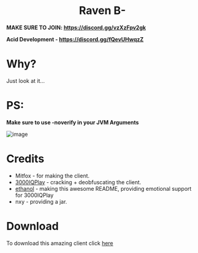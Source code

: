 <h1 align="center">Raven B-</h1>

**MAKE SURE TO JOIN: https://discord.gg/vzXzFpv2gk**

**Acid Development - https://discord.gg/fQevUHwqzZ**

# Why?
Just look at it...

[3000IQPlayA]: https://github.com/3000IQPlay
[ethanolA]: https://github.com/eurquake

[download]: https://github.com/WalmartSolutions/RavenB-Final/raw/main/RavenB-Cracked.jar

# PS:
**Make sure to use -noverify in your JVM Arguments**

![image](https://media.discordapp.net/attachments/1139492863537860689/1145792961624416376/259542387-55db9418-0bd4-42bd-85be-dd77d5de4852.png?width=645&height=118)

# Credits
- Mitfox - for making the client.
- [3000IQPlay][3000IQPlayA] - cracking + deobfuscating the client.
- [ethanol][ethanolA] - making this awesome README, providing emotional support for 3000IQPlay
- nxy - providing a jar.

# Download
To download this amazing client click [here][download] 
